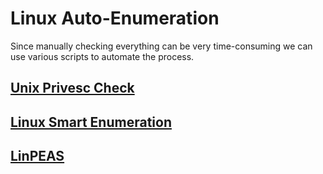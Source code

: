 # Linux Auto-Enumeration

Since manually checking everything can be very time-consuming we can use various scripts to automate the process.


## [Unix Privesc Check](http://pentestmonkey.net/tools/audit/unix-privesc-check)

## [Linux Smart Enumeration](https://github.com/diego-treitos/linux-smart-enumeration)

## [LinPEAS](https://github.com/carlospolop/privilege-escalation-awesome-scripts-suite/tree/master/linPEAS)
